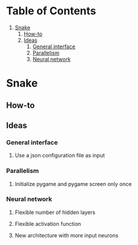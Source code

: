 
# Table of Contents

1.  [Snake](#org3e8463d)
    1.  [How-to](#orgaccb551)
    2.  [Ideas](#org6f00632)
        1.  [General interface](#orga594d3b)
        2.  [Parallelism](#orgdb56295)
        3.  [Neural network](#org210d77b)


<a id="org3e8463d"></a>

# Snake


<a id="orgaccb551"></a>

## How-to


<a id="org6f00632"></a>

## Ideas


<a id="orga594d3b"></a>

### General interface

1.  Use a json configuration file as input


<a id="orgdb56295"></a>

### Parallelism

1.  Initialize pygame and pygame screen only once


<a id="org210d77b"></a>

### Neural network

1.  Flexible number of hidden layers

2.  Flexible activation function

3.  New architecture with more input neurons

